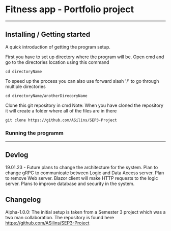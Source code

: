 # Fitness app - Portfolio project

----

## Installing / Getting started

A quick introduction of getting the program setup.

First you have to set up directory where the program will be.
Open cmd and go to the directories location using this command

```shell
cd directoryName
```

To speed up the process you can also use forward slash '/' to go through multiple directories

```shell
cd directoryName/anotherDirecoryName
```

Clone this git repository in cmd
Note: When you have cloned the repository it will create a folder where all of the files are in there

```shell
git clone https://github.com/ASilins/SEP3-Project
```

### Running the programm

----

## Devlog

19.01.23 - 
Future plans to change the architecture for the system. Plan to change gRPC to communicate between Logic and Data Access server. Plan to remove Web server. Blazor client will make HTTP requests to the logic server. Plans to improve database and security in the system.

## Changelog

Alpha-1.0.0: The initial setup is taken from a Semester 3 project which was a two man collaboration. The repository is found here https://github.com/ASilins/SEP3-Project
